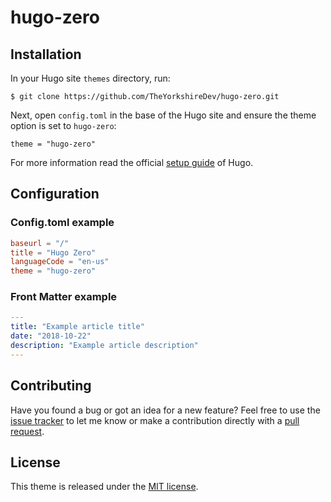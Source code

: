 # hugo-zero

## Installation

In your Hugo site `themes` directory, run:

```
$ git clone https://github.com/TheYorkshireDev/hugo-zero.git
```

Next, open `config.toml` in the base of the Hugo site and ensure the theme option is set to `hugo-zero`:

```
theme = "hugo-zero"
```

For more information read the official [setup guide](https://gohugo.io/themes/installing-and-using-themes/) of Hugo.

## Configuration

### Config.toml example

```toml
baseurl = "/"
title = "Hugo Zero"
languageCode = "en-us"
theme = "hugo-zero"
```

### Front Matter example

```yaml
---
title: "Example article title"
date: "2018-10-22"
description: "Example article description"
---
```

## Contributing

Have you found a bug or got an idea for a new feature? Feel free to use the [issue tracker](https://github.com/TheYorkshireDev/hugo-zero/issues) to let me know or make a contribution directly with a [pull request](https://github.com/TheYorkshireDev/hugo-zero/pulls).

## License

This theme is released under the [MIT license](LICENSE.md).
